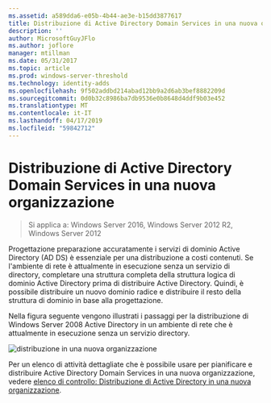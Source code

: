 ```yaml
---
ms.assetid: a589dda6-e05b-4b44-ae3e-b15dd3877617
title: Distribuzione di Active Directory Domain Services in una nuova organizzazione
description: ''
author: MicrosoftGuyJFlo
ms.author: joflore
manager: mtillman
ms.date: 05/31/2017
ms.topic: article
ms.prod: windows-server-threshold
ms.technology: identity-adds
ms.openlocfilehash: 9f502addbd214abad12bb9a2d6ab3bef8882209d
ms.sourcegitcommit: 0d0b32c8986ba7db9536e0b8648d4ddf9b03e452
ms.translationtype: MT
ms.contentlocale: it-IT
ms.lasthandoff: 04/17/2019
ms.locfileid: "59842712"
---
```

# <a name="deploying-ad-ds-in-a-new-organization"></a>Distribuzione di Active Directory Domain Services in una nuova organizzazione

>Si applica a: Windows Server 2016, Windows Server 2012 R2, Windows Server 2012

Progettazione preparazione accuratamente i servizi di dominio Active Directory (AD DS) è essenziale per una distribuzione a costi contenuti. Se l'ambiente di rete è attualmente in esecuzione senza un servizio di directory, completare una struttura completa della struttura logica di dominio Active Directory prima di distribuire Active Directory. Quindi, è possibile distribuire un nuovo dominio radice e distribuire il resto della struttura di dominio in base alla progettazione.  
  
Nella figura seguente vengono illustrati i passaggi per la distribuzione di Windows Server 2008 Active Directory in un ambiente di rete che è attualmente in esecuzione senza un servizio directory.  
  
![distribuzione in una nuova organizzazione](media/Deploying-AD-DS-in-a-New-Organization/daa38971-86f2-4033-9442-0cdff9ecc48f.gif)  
  
Per un elenco di attività dettagliate che è possibile usare per pianificare e distribuire Active Directory Domain Services in una nuova organizzazione, vedere [elenco di controllo: Distribuzione di Active Directory in una nuova organizzazione](https://technet.microsoft.com/library/cc725897.aspx).  
  


